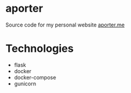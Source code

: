 aporter
=======

Source code for my personal website [aporter.me](https://aporter.me/)

Technologies
============

- flask
- docker
- docker-compose
- gunicorn